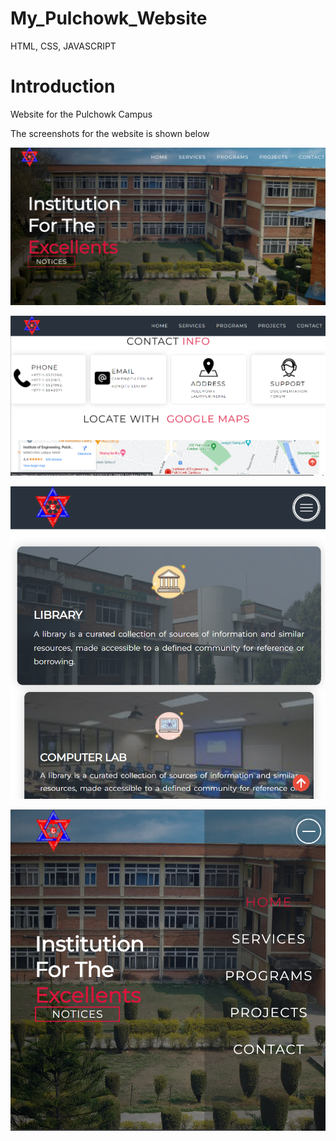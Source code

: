 # My_Pulchowk_Website

HTML, CSS, JAVASCRIPT

# Introduction
Website for the Pulchowk Campus

The screenshots for the website is shown below

![This is the landing](https://github.com/bivek-shrestha/My_Pulchowk_Website/blob/main/screenshots/Screenshot%202024-02-12%20141709.png?raw=true)

![This is the info and maps page](https://github.com/bivek-shrestha/My_Pulchowk_Website/blob/main/screenshots/Screenshot%202024-02-12%20141917.png?raw=true)

![In tablet mode](https://github.com/bivek-shrestha/My_Pulchowk_Website/blob/main/screenshots/Screenshot%202024-02-12%20142205.png?raw=true)

![Highlighting the dynamic navbar](https://github.com/bivek-shrestha/My_Pulchowk_Website/blob/main/screenshots/Screenshot%202024-02-12%20142258.png?raw=true)
